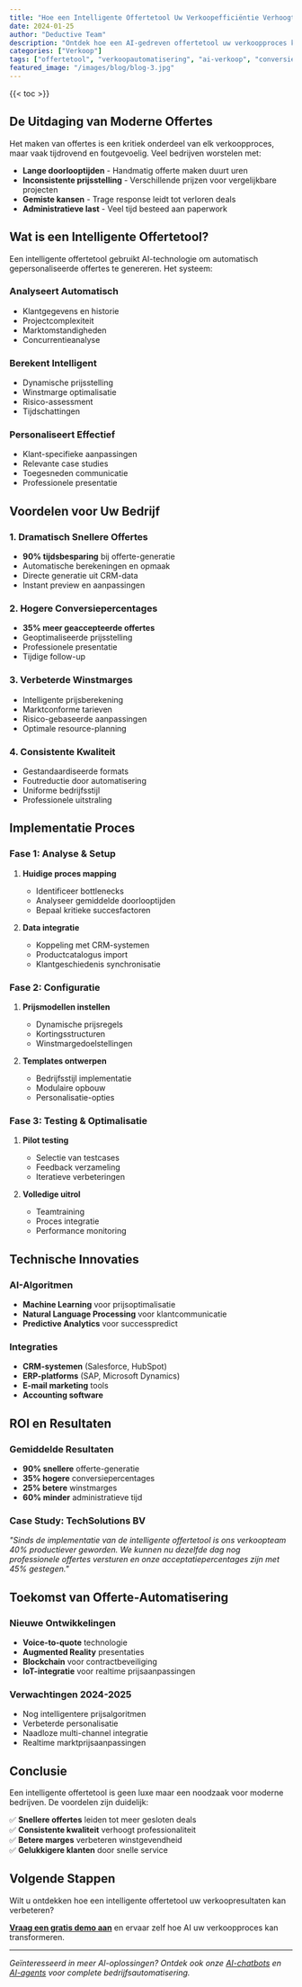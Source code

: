 ```yaml
---
title: "Hoe een Intelligente Offertetool Uw Verkoopefficiëntie Verhoogt"
date: 2024-01-25
author: "Deductive Team"
description: "Ontdek hoe een AI-gedreven offertetool uw verkoopproces kan automatiseren en uw conversiepercentages kan verbeteren."
categories: ["Verkoop"]
tags: ["offertetool", "verkoopautomatisering", "ai-verkoop", "conversieoptimalisatie"]
featured_image: "/images/blog/blog-3.jpg"
---
```


{{< toc >}}

## De Uitdaging van Moderne Offertes

Het maken van offertes is een kritiek onderdeel van elk verkoopproces, maar vaak tijdrovend en foutgevoelig. Veel bedrijven worstelen met:

- **Lange doorlooptijden** - Handmatig offerte maken duurt uren
- **Inconsistente prijsstelling** - Verschillende prijzen voor vergelijkbare projecten
- **Gemiste kansen** - Trage response leidt tot verloren deals
- **Administratieve last** - Veel tijd besteed aan paperwork

## Wat is een Intelligente Offertetool?

Een intelligente offertetool gebruikt AI-technologie om automatisch gepersonaliseerde offertes te genereren. Het systeem:

### Analyseert Automatisch
- Klantgegevens en historie
- Projectcomplexiteit
- Marktomstandigheden
- Concurrentieanalyse

### Berekent Intelligent
- Dynamische prijsstelling
- Winstmarge optimalisatie
- Risico-assessment
- Tijdschattingen

### Personaliseert Effectief
- Klant-specifieke aanpassingen
- Relevante case studies
- Toegesneden communicatie
- Professionele presentatie

## Voordelen voor Uw Bedrijf

### 1. Dramatisch Snellere Offertes
- **90% tijdsbesparing** bij offerte-generatie
- Automatische berekeningen en opmaak
- Directe generatie uit CRM-data
- Instant preview en aanpassingen

### 2. Hogere Conversiepercentages
- **35% meer geaccepteerde offertes**
- Geoptimaliseerde prijsstelling
- Professionele presentatie
- Tijdige follow-up

### 3. Verbeterde Winstmarges
- Intelligente prijsberekening
- Marktconforme tarieven
- Risico-gebaseerde aanpassingen
- Optimale resource-planning

### 4. Consistente Kwaliteit
- Gestandaardiseerde formats
- Foutreductie door automatisering
- Uniforme bedrijfsstijl
- Professionele uitstraling

## Implementatie Proces

### Fase 1: Analyse & Setup
1. **Huidige proces mapping**
   - Identificeer bottlenecks
   - Analyseer gemiddelde doorlooptijden
   - Bepaal kritieke succesfactoren

2. **Data integratie**
   - Koppeling met CRM-systemen
   - Productcatalogus import
   - Klantgeschiedenis synchronisatie

### Fase 2: Configuratie
1. **Prijsmodellen instellen**
   - Dynamische prijsregels
   - Kortingsstructuren
   - Winstmargedoelstellingen

2. **Templates ontwerpen**
   - Bedrijfsstijl implementatie
   - Modulaire opbouw
   - Personalisatie-opties

### Fase 3: Testing & Optimalisatie
1. **Pilot testing**
   - Selectie van testcases
   - Feedback verzameling
   - Iteratieve verbeteringen

2. **Volledige uitrol**
   - Teamtraining
   - Proces integratie
   - Performance monitoring

## Technische Innovaties

### AI-Algoritmen
- **Machine Learning** voor prijsoptimalisatie
- **Natural Language Processing** voor klantcommunicatie
- **Predictive Analytics** voor successpredict

### Integraties
- **CRM-systemen** (Salesforce, HubSpot)
- **ERP-platforms** (SAP, Microsoft Dynamics)
- **E-mail marketing** tools
- **Accounting software**

## ROI en Resultaten

### Gemiddelde Resultaten
- **90% snellere** offerte-generatie
- **35% hogere** conversiepercentages
- **25% betere** winstmarges
- **60% minder** administratieve tijd

### Case Study: TechSolutions BV
*"Sinds de implementatie van de intelligente offertetool is ons verkoopteam 40% productiever geworden. We kunnen nu dezelfde dag nog professionele offertes versturen en onze acceptatiepercentages zijn met 45% gestegen."*

## Toekomst van Offerte-Automatisering

### Nieuwe Ontwikkelingen
- **Voice-to-quote** technologie
- **Augmented Reality** presentaties
- **Blockchain** voor contractbeveiliging
- **IoT-integratie** voor realtime prijsaanpassingen

### Verwachtingen 2024-2025
- Nog intelligentere prijsalgoritmen
- Verbeterde personalisatie
- Naadloze multi-channel integratie
- Realtime marktprijsaanpassingen

## Conclusie

Een intelligente offertetool is geen luxe maar een noodzaak voor moderne bedrijven. De voordelen zijn duidelijk:

✅ **Snellere offertes** leiden tot meer gesloten deals  
✅ **Consistente kwaliteit** verhoogt professionaliteit  
✅ **Betere marges** verbeteren winstgevendheid  
✅ **Gelukkigere klanten** door snelle service  

## Volgende Stappen

Wilt u ontdekken hoe een intelligente offertetool uw verkoopresultaten kan verbeteren?

[**Vraag een gratis demo aan**](/contact) en ervaar zelf hoe AI uw verkoopproces kan transformeren.

---

*Geïnteresseerd in meer AI-oplossingen? Ontdek ook onze [AI-chatbots](/oplossingen/ai-chatbot/) en [AI-agents](/oplossingen/ai-agents/) voor complete bedrijfsautomatisering.*